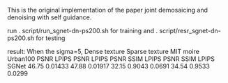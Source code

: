 This is the original implementation of the paper joint demosaicing and denoising with self guidance.

run . script/run_sgnet-dn-ps200.sh for training and . script/resr_sgnet-dn-ps200.sh for testing


result:
When the sigma=5,
             Dense texture   Sparse texture        MIT moire        Urban100
             PSNR LPIPS        PSNR LPIPS      PSNR SSIM LPIPS  PSNR SSIM LPIPS
SGNet   46.75 0.01433     47.88 0.01917  32.15 0.9043 0.0691  34.54 0.9533 0.0299
